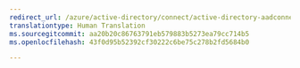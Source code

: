 ```yaml
---
redirect_url: /azure/active-directory/connect/active-directory-aadconnect-pass-through-authentication
translationtype: Human Translation
ms.sourcegitcommit: aa20b20c86763791eb579883b5273ea79cc714b5
ms.openlocfilehash: 43f0d95b52392cf30222c6be75c278b2fd5684b0

---
```




<!--HONumber=Dec16_HO3-->


